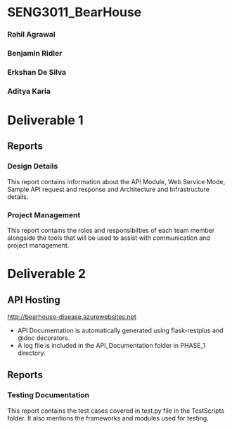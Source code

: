 # SENG3011_BearHouse
### Rahil Agrawal 
### Benjamin Ridler
### Erkshan De Silva
### Aditya Karia

# Deliverable 1
## Reports
### Design Details
This report contains information about the API Module, Web Service Mode, Sample API request and response and Architecture and Infrastructure details.
### Project Management
This report contains the roles and responsibilties of each team member alongside the tools that will be used to assist with communication and project management.

# Deliverable 2
## API Hosting
http://bearhouse-disease.azurewebsites.net
 - API Documentation is automatically generated using flask-restplus and @doc decorators. 
 - A log file is included in the API_Documentation folder in PHASE_1 directory. 

## Reports
### Testing Documentation
This report contains the test cases covered in test.py file in the TestScripts folder. It also mentions the frameworks and modules used for testing.
